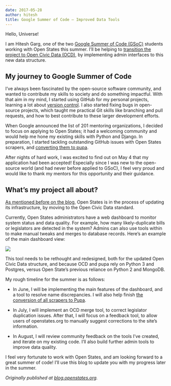 ```yaml
---
date: 2017-05-28
author: hitesh
title: Google Summer of Code — Improved Data Tools
---
```


Hello, Universe!

I am Hitesh Garg, one of the two [Google Summer of Code (GSoC)](https://summerofcode.withgoogle.com/) students working with Open States this summer. I’ll be helping to [transition the project to Open Civic Data (OCD)](https://github.com/openstates/meta/wiki/2017-Roadmap), by implementing admin interfaces to this new data structure.

## My journey to Google Summer of Code

I’ve always been fascinated by the open-source software community, and wanted to contribute my skills to society and do something impactful. With that aim in my mind, I started using GitHub for my personal projects, learning a lot about [version control](https://git-scm.com/book/en/v2/Getting-Started-About-Version-Control). I also started fixing bugs in open-source projects, which taught me practical Git skills like branching and pull requests, and how to best contribute to these larger development efforts.

When Google announced the list of 201 mentoring organizations, I decided to focus on applying to Open States; it had a welcoming community and would help me hone my existing skills with Python and Django. In preparation, I started tackling outstanding GitHub issues with Open States scrapers, and [converting them to pupa](https://github.com/openstates/meta/wiki/2017-Roadmap#pupa-ization).

After nights of hard work, I was excited to find out on May 4 that my application had been accepted! Especially since I was new to the open-source world (and had never before applied to GSoC), I feel very proud and would like to thank my mentors for this opportunity and their guidance.

## What’s my project all about?

[As mentioned before on the blog](https://blog.openstates.org/post/whats-next-2017/), Open States is in the process of updating its infrastructure, by moving to the Open Civic Data standard.

Currently, Open States administrators have a web dashboard to monitor system status and data quality. For example, how many likely-duplicate bills or legislators are detected in the system? Admins can also use tools within to make manual tweaks and merges to database records. Here’s an example of the main dashboard view:

![](https://cdn-images-1.medium.com/max/2800/0*GkgkOrDleHzXU4Y7.png)

This tool needs to be rethought and redesigned, both for the updated Open Civic Data structure, and because OCD and pupa rely on Python 3 and Postgres, versus Open State’s previous reliance on Python 2 and MongoDB.

My rough timeline for the summer is as follows:

* In June, I will be implementing the main features of the dashboard, and a tool to resolve name discrepancies. I will also help finish [the conversion of all scrapers to Pupa](https://github.com/openstates/openstates/issues/1442).

* In July, I will implement an OCD merge tool, to correct legislator duplication issues. After that, I will focus on a feedback tool, to allow users of openstates.org to manually suggest corrections to the site’s information.

* In August, I will review community feedback on the tools I’ve created, and iterate on my existing code. I’ll also build further admin tools to improve data quality.

I feel very fortunate to work with Open States, and am looking forward to a great summer of code! I’ll use this blog to update you with my progress later in the summer.

*Originally published at [blog.openstates.org](https://blog.openstates.org/post/gsoc-2017-hitesh-intro/).*
